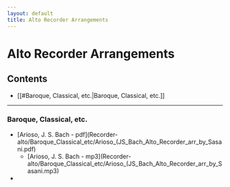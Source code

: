 ```yaml
---
layout: default
title: Alto Recorder Arrangements
---
```


# Alto Recorder Arrangements
## Contents
- [[#Baroque, Classical, etc.|Baroque, Classical, etc.]]


---

### Baroque, Classical, etc.
- [Arioso, J. S. Bach - pdf](Recorder-alto/Baroque_Classical_etc/Arioso_(JS_Bach_Alto_Recorder_arr_by_Sasani.pdf)
	- [Arioso, J. S. Bach - mp3](Recorder-alto/Baroque_Classical_etc/Arioso_(JS_Bach_Alto_Recorder_arr_by_Sasani.mp3)
- 